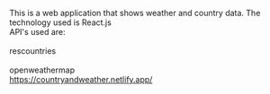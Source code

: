 
This is a web application that shows weather and country data. The technology used is React.js
<br>API's used are:</br>
<br>rescountries</br>
<br>openweathermap</br>
https://countryandweather.netlify.app/
